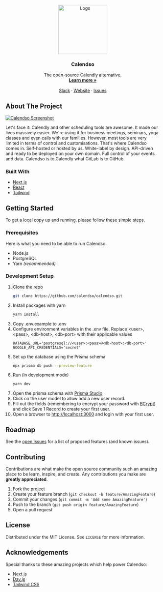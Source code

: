 <!-- PROJECT LOGO -->
<p align="center">
  <a href="https://github.com/calendso/calendso">
    <img src="https://calendso.com/calendso-logo.svg" alt="Logo" width="160" height="160">
  </a>

  <h3 align="center">Calendso</h3>

  <p align="center">
    The open-source Calendly alternative.
    <br />
    <a href="https://calendso.com"><strong>Learn more »</strong></a>
    <br />
    <br />
    <a href="https://join.slack.com/t/calendso/shared_invite/zt-mem978vn-RgOEELhA5bcnoGONxDCiHw">Slack</a>
    ·
    <a href="https://calendso.com">Website</a>
    ·
    <a href="https://github.com/calendso/calendso/issues">Issues</a>
  </p>
</p>

<!-- ABOUT THE PROJECT -->
## About The Project

[![Calendso Screenshot][product-screenshot]](https://calendso.com)

Let's face it: Calendly and other scheduling tools are awesome. It made our lives massively easier. We're using it for business meetings, seminars, yoga classes and even calls with our families. However, most tools are very limited in terms of control and customisations. That's where Calendso comes in. Self-hosted or hosted by us. White-label by design. API-driven and ready to be deployed on your own domain. Full control of your events and data. Calendso is to Calendly what GitLab is to GitHub.

### Built With

* [Next.js](https://nextjs.org/)
* [React](https://reactjs.org/)
* [Tailwind](https://tailwindcss.com/)

<!-- GETTING STARTED -->
## Getting Started

To get a local copy up and running, please follow these simple steps.

### Prerequisites

Here is what you need to be able to run Calendso.
* Node.js
* PostgreSQL
* Yarn _(recommended)_

### Development Setup

1. Clone the repo
   ```sh
   git clone https://github.com/calendso/calendso.git
   ```
2. Install packages with yarn
   ```sh
   yarn install
   ```
3. Copy .env.example to .env
4. Configure environment variables in the .env file. Replace \<user\>, \<pass\>, \<db-host\>, \<db-port\> with their applicable values
   ```
   DATABASE_URL='postgresql://<user>:<pass>@<db-host>:<db-port>'
   GOOGLE_API_CREDENTIALS='secret'
   ```
5. Set up the database using the Prisma schema
   ```sh
   npx prisma db push --preview-feature
   ```
6. Run (in development mode)
   ```sh
   yarn dev
   ```
7. Open the prisma schema with [Prisma Studio](https://www.prisma.io/studio)
8. Click on the user model to allow add a new user record.
9. Fill out the fields \(remembering to encrypt your password with [BCrypt](https://bcrypt-generator.com/)\) and click Save 1 Record to create your first user.
10. Open a browser to [http://localhost:3000](http://localhost:3000) and login with your first user.
<!-- ROADMAP -->
## Roadmap

See the [open issues](https://github.com/calendso/calendso/issues) for a list of proposed features (and known issues).

<!-- CONTRIBUTING -->
## Contributing

Contributions are what make the open source community such an amazing place to be learn, inspire, and create. Any contributions you make are **greatly appreciated**.

1. Fork the project
2. Create your feature branch (`git checkout -b feature/AmazingFeature`)
3. Commit your changes (`git commit -m 'Add some AmazingFeature'`)
4. Push to the branch (`git push origin feature/AmazingFeature`)
5. Open a pull request

<!-- LICENSE -->
## License

Distributed under the MIT License. See `LICENSE` for more information.

<!-- ACKNOWLEDGEMENTS -->
## Acknowledgements
Special thanks to these amazing projects which help power Calendso:
* [Next.js](https://nextjs.org/)
* [Day.js](https://day.js.org/)
* [Tailwind CSS](https://tailwindcss.com/)

[product-screenshot]: https://calendso.com/calendso-screenshot.jpg
